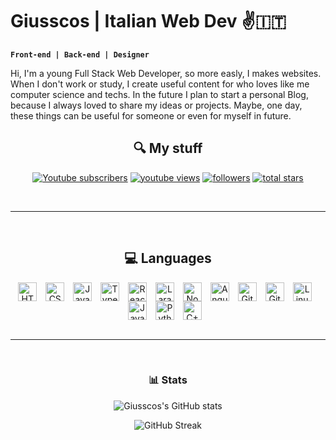 # Giusscos | Italian Web Dev ✌️🇮🇹
**`Front-end | Back-end | Designer`**

Hi, I'm a young Full Stack Web Developer, so more easly, I makes websites. When I don't work or study, I create useful content for who loves like me computer science and techs. In the future I plan to start a personal Blog, because I always loved to share my ideas or projects. Maybe, one day, these things can be useful for someone or even for myself in future.

<div align="center">
   <h2>🔍 My stuff</h2
   <p align="center">
        <a href="https://www.youtube.com/@giusscos?sub_confirmation=1" target="_blank">
           <img alt="Youtube subscribers" title="Subscribe to my YouTube channel" src="https://custom-icon-badges.demolab.com/youtube/channel/subscribers/UC7KdNk9nOHb4AeRnsTjCB8Q?color=%23E05D44&label=SUBSCRIBE&logo=video&logoColor=white&style=for-the-badge&labelColor=CE4630"/></a> 
        <a href="https://www.youtube.com/@giusscos" target="_blank">
           <img alt="youtube views" title="YouTube views" src="https://custom-icon-badges.demolab.com/youtube/channel/views/UC7KdNk9nOHb4AeRnsTjCB8Q?color=%23E1AD0E&logo=eye&logoColor=white&style=for-the-badge&labelColor=C79600"/></a> 
        <a href="https://github.com/giusscos?tab=followers" target="_blank">
           <img alt="followers" title="Follow me on Github" src="https://custom-icon-badges.demolab.com/github/followers/giusscos?color=236ad3&labelColor=1155ba&style=for-the-badge&logo=person-add&label=Follow&logoColor=white"/></a>
        <a href="https://github.com/giusscos?tab=repositories&sort=stargazers">
           <img alt="total stars" title="Total stars on GitHub" src="https://custom-icon-badges.demolab.com/github/stars/giusscos?color=55960c&style=for-the-badge&labelColor=488207&logo=star"/></a>
     </p>
</div>
<br>

---

<br>
<div align="center">
  <h2>💻 Languages</h2>
  <img align="center" alt="HTML" width="30px" style="padding-right:10px;" src="https://cdn.jsdelivr.net/gh/devicons/devicon/icons/html5/html5-plain.svg" />
  <img align="center" alt="CSS" width="30px" style="padding-right:10px;" src="https://cdn.jsdelivr.net/gh/devicons/devicon/icons/css3/css3-plain.svg" />
  <img align="center" alt="JavaScript" width="30px" style="padding-right:10px;" src="https://cdn.jsdelivr.net/gh/devicons/devicon/icons/javascript/javascript-plain.svg" />
  <img align="center" alt="TypeScript" width="30px" style="padding-right:10px;" src="https://cdn.jsdelivr.net/gh/devicons/devicon/icons/typescript/typescript-plain.svg" />
  <img align="center" alt="React" width="30px" style="padding-right:10px;" src="https://cdn.jsdelivr.net/gh/devicons/devicon/icons/react/react-original.svg" />
  <img align="center" alt="Laravel" width="30px" style="padding-right:10px;" src="https://cdn.jsdelivr.net/gh/devicons/devicon/icons/laravel/laravel-plain-wordmark.svg" />
  <img align="center" alt="NodeJS" width="30px" style="padding-right:10px;" src="https://cdn.jsdelivr.net/gh/devicons/devicon/icons/nodejs/nodejs-original.svg" />
  <img align="center" alt="Angular" width="30px" style="padding-right:10px;" src="https://cdn.jsdelivr.net/gh/devicons/devicon/icons/angularjs/angularjs-plain.svg" />
  <img align="center" alt="Git" width="30px" style="padding-right:10px;" src="https://cdn.jsdelivr.net/gh/devicons/devicon/icons/git/git-original.svg" />
  <img align="center" alt="GitHub" width="30px" style="padding-right:10px;" src="https://cdn.jsdelivr.net/gh/devicons/devicon/icons/github/github-original.svg" />
  <img align="center" alt="Linux" width="30px" style="padding-right:10px;" src="https://cdn.jsdelivr.net/gh/devicons/devicon/icons/linux/linux-original.svg" />
  <img align="center" alt="Java" width="30px" style="padding-right:10px;" src="https://cdn.jsdelivr.net/gh/devicons/devicon/icons/java/java-original.svg"/>
  <img align="center" alt="Python" width="30px" style="padding-right:10px;" src="https://cdn.jsdelivr.net/gh/devicons/devicon/icons/python/python-plain.svg" />
  <img align="center" alt="C++" width="30px" style="padding-right:10px;" src="https://cdn.jsdelivr.net/gh/devicons/devicon/icons/cplusplus/cplusplus-line.svg" />
<!--   <img align="left" alt="Bash" width="30px" style="padding-right:10px;" src="https://cdn.jsdelivr.net/gh/devicons/devicon/icons/bash/bash-original.svg" /> -->
</div>
<br>

---

<br>
<div align="center">
  
### 📊 Stats
  
![Giusscos's GitHub stats](https://github-readme-stats.vercel.app/api?username=giusscos&show_icons=true&theme=gruvbox)

![GitHub Streak](https://streak-stats.demolab.com?user=giusscos&theme=gruvbox&border_radius=4.5)
  
</div>
<br>

<!---
giusscos/giusscos is a ✨ special ✨ repository because its `README.md` (this file) appears on your GitHub profile.
You can click the Preview link to take a look at your changes.
--->
